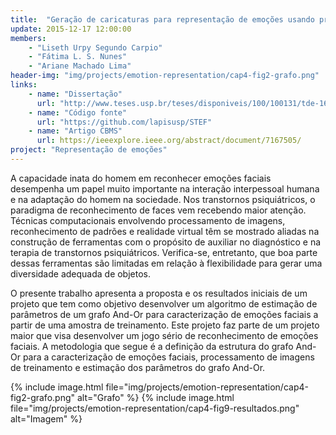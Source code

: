 ```yaml
---
title:  "Geração de caricaturas para representação de emoções usando processamento de imagens faciais e grafos And-Or"
update: 2015-12-17 12:00:00
members:
    - "Liseth Urpy Segundo Carpio"
    - "Fátima L. S. Nunes"
    - "Ariane Machado Lima"
header-img: "img/projects/emotion-representation/cap4-fig2-grafo.png"
links:
    - name: "Dissertação"
      url: "http://www.teses.usp.br/teses/disponiveis/100/100131/tde-16032016-193929/en.php"
    - name: "Código fonte"
      url: "https://github.com/lapisusp/STEF"
    - name: "Artigo CBMS"
      url: https://ieeexplore.ieee.org/abstract/document/7167505/
project: "Representação de emoções"
---
```


A capacidade inata do homem em reconhecer emoções faciais desempenha um papel muito importante na interação interpessoal humana e na adaptação do homem na sociedade. Nos transtornos psiquiátricos, o paradigma de reconhecimento de faces vem recebendo maior atenção. Técnicas computacionais envolvendo processamento de imagens, reconhecimento de padrões e realidade virtual têm se mostrado aliadas na construção de ferramentas com o propósito de auxiliar no diagnóstico e na terapia de transtornos psiquiátricos. Verifica-se, entretanto, que boa parte dessas ferramentas são limitadas em relação à flexibilidade para gerar uma diversidade adequada de objetos.

O presente trabalho apresenta a proposta e os resultados iniciais de um projeto que tem como objetivo desenvolver um algoritmo de estimação de parâmetros de um grafo And-Or para caracterização de emoções faciais a partir de uma amostra de treinamento. Este projeto faz parte de um projeto maior que visa desenvolver um jogo sério de reconhecimento de emoções faciais. A metodologia que segue é a definição da estrutura do grafo And-Or para a caracterização de emoções faciais, processamento de imagens de treinamento e estimação dos parâmetros do grafo And-Or.

{% include image.html file="img/projects/emotion-representation/cap4-fig2-grafo.png" alt="Grafo" %}
{% include image.html file="img/projects/emotion-representation/cap4-fig9-resultados.png" alt="Imagem" %}

